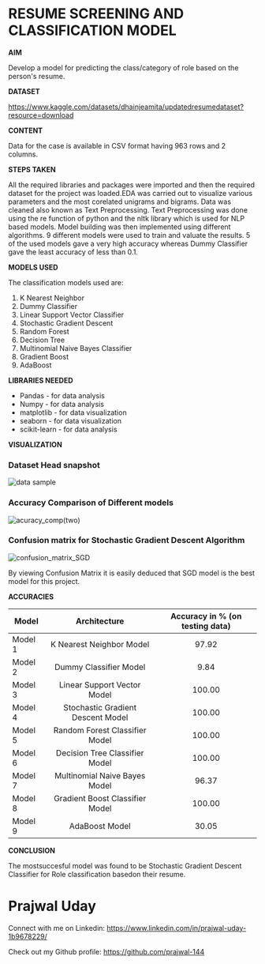 # RESUME SCREENING AND CLASSIFICATION MODEL

**AIM**

Develop a model for predicting the class/category of role based on the person's resume.

**DATASET**

https://www.kaggle.com/datasets/dhainjeamita/updatedresumedataset?resource=download

**CONTENT**

Data for the case is available in CSV format having 963 rows and 2 columns.

**STEPS TAKEN**

All the required libraries and packages were imported and then the required dataset for the project was loaded.EDA was carried out to visualize various parameters and the most corelated unigrams and bigrams. Data was cleaned also known as Text Preprocessing. Text Preprocessing was done using the re function of python and the nltk library which is used for NLP based models. Model building was then implemented using different algorithms. 9 different models were used to train and valuate the results. 5 of the used models gave a very high accuracy whereas Dummy Classifier gave the least accuracy of less than 0.1.

**MODELS USED**

The classification models used are:

1. K Nearest Neighbor
2. Dummy Classifier
3. Linear Support Vector Classifier
4. Stochastic Gradient Descent
5. Random Forest
6. Decision Tree
7. Multinomial Naive Bayes Classifier
8. Gradient Boost
9. AdaBoost

**LIBRARIES NEEDED**

* Pandas - for data analysis
* Numpy - for data analysis
* matplotlib - for data visualization
* seaborn - for data visualization
* scikit-learn - for data analysis

**VISUALIZATION**

### Dataset Head snapshot
![data sample](https://user-images.githubusercontent.com/86421205/184983563-e11e69ab-266b-45ca-949c-68992b0a8dd5.png)

### Accuracy Comparison of Different models
![acuracy_comp(two)](https://user-images.githubusercontent.com/86421205/184983218-d01dba0d-98c0-4679-b08f-f2d65759df63.png)

### Confusion matrix for Stochastic Gradient Descent Algorithm
![confusion_matrix_SGD](https://user-images.githubusercontent.com/86421205/184983825-5244289e-1583-4ac6-908d-fe0eb37bd7c9.png)

By viewing Confusion Matrix it is easily deduced that SGD model is the best model for this project.


**ACCURACIES**

| Model         | Architecture                      | Accuracy in % (on testing data) |
| ------------- |:---------------------------------:|:-------------:|
| Model 1       | K Nearest Neighbor Model          |97.92          |
| Model 2       | Dummy Classifier Model            |9.84           |
| Model 3       | Linear Support Vector Model       |100.00         |
| Model 4       | Stochastic Gradient Descent Model |100.00         |
| Model 5       | Random Forest Classifier Model    |100.00         |
| Model 6       | Decision Tree Classifier Model    |100.00         |
| Model 7       | Multinomial Naive Bayes Model     |96.37          |
| Model 8       | Gradient Boost Classifier Model   |100.00         |
| Model 9       | AdaBoost Model                    |30.05          |

**CONCLUSION**

The mostsuccesful model was found to be Stochastic Gradient Descent Classifier for Role classification basedon their resume.

# Prajwal Uday

Connect with me on Linkedin: https://www.linkedin.com/in/prajwal-uday-1b9678229/

Check out my Github profile: https://github.com/prajwal-144
